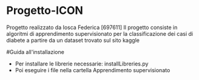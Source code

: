 # Progetto-ICON
Progetto realizzato da Iosca Federica [697611] Il progetto consiste in algoritmi di apprendimento supervisionato per la classificazione dei casi di diabete a partire da un dataset trovato sul sito kaggle

#Guida all'installazione

* Per installare le librerie necessarie: installLibreries.py
* Poi eseguire i file nella cartella Apprendimento supervisionato
